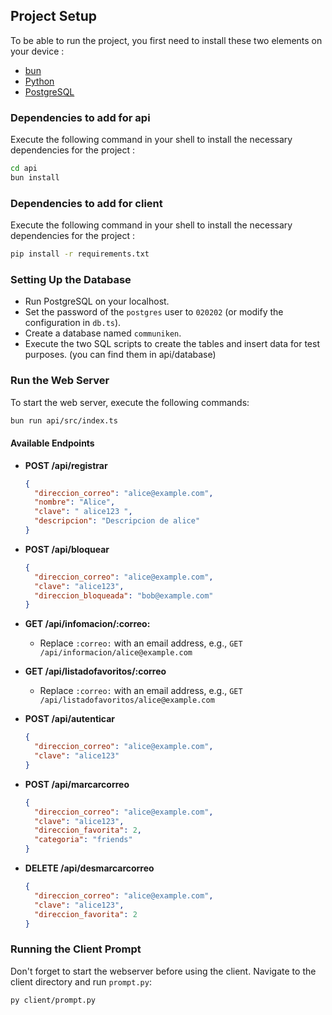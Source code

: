 ## Project Setup

To be able to run the project, you first need to install these two elements on your device :

- [bun](https://bun.sh/docs/installation)
- [Python](https://www.python.org/downloads/)
- [PostgreSQL](https://www.postgresql.org/download/)

### Dependencies to add for api

Execute the following command in your shell to install the necessary dependencies for the project :

```bash
cd api
bun install
```

### Dependencies to add for client

Execute the following command in your shell to install the necessary dependencies for the project :

```bash
pip install -r requirements.txt
```

### Setting Up the Database

- Run PostgreSQL on your localhost.
- Set the password of the `postgres` user to `020202` (or modify the configuration in `db.ts`).
- Create a database named `communiken`.
- Execute the two SQL scripts to create the tables and insert data for test purposes. (you can find them in api/database)
  
### Run the Web Server

To start the web server, execute the following commands:

```bash
bun run api/src/index.ts
```

#### Available Endpoints

- **POST /api/registrar**
  ```json
  {
    "direccion_correo": "alice@example.com",
    "nombre": "Alice",
    "clave": " alice123 ",
    "descripcion": "Descripcion de alice"
  }
  ```

- **POST /api/bloquear**
  ```json
  {
    "direccion_correo": "alice@example.com",
    "clave": "alice123",
    "direccion_bloqueada": "bob@example.com"
  }
  ```

- **GET /api/infomacion/:correo:**
  - Replace `:correo:` with an email address, e.g., `GET /api/informacion/alice@example.com`
  
- **GET /api/listadofavoritos/:correo**
  - Replace `:correo:` with an email address, e.g., `GET /api/listadofavoritos/alice@example.com`
  
- **POST /api/autenticar**
  ```json
  {
    "direccion_correo": "alice@example.com",
    "clave": "alice123"
  }
  ```

- **POST /api/marcarcorreo**
  ```json
  {
    "direccion_correo": "alice@example.com",
    "clave": "alice123",
    "direccion_favorita": 2,
    "categoria": "friends"
  }
  ```

- **DELETE /api/desmarcarcorreo**
  ```json
  {
    "direccion_correo": "alice@example.com",
    "clave": "alice123",
    "direccion_favorita": 2
  }
  ```

### Running the Client Prompt

Don't forget to start the webserver before using the client.
Navigate to the client directory and run `prompt.py`:

```bash
py client/prompt.py
```